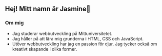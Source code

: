 ## Hej! Mitt namn är Jasmine👋

### Om mig

* Jag studerar webbutveckling på Mittuniversitetet.
* Jag håller på att lära mig grunderna i HTML, CSS och JavaScript.
* Utöver webbutveckling har jag en passion för djur. Jag tycker också om kreativt skapande i olika former.